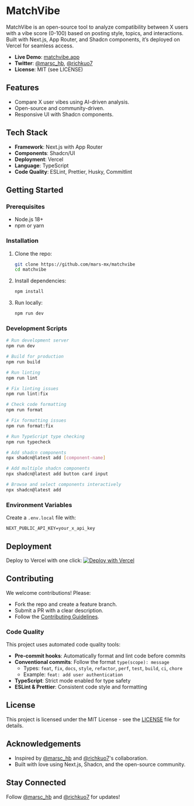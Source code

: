 # MatchVibe

MatchVibe is an open-source tool to analyze compatibility between X users with a vibe score (0-100) based on posting style, topics, and interactions. Built with Next.js, App Router, and Shadcn components, it’s deployed on Vercel for seamless access.

- **Live Demo**: [matchvibe.app](https://matchvibe.app)
- **Twitter**: [@marsc_hb](https://x.com/marsc_hb), [@richkuo7](https://x.com/richkuo7/status/1956646684358029557)
- **License**: MIT (see LICENSE)

## Features

- Compare X user vibes using AI-driven analysis.
- Open-source and community-driven.
- Responsive UI with Shadcn components.

## Tech Stack

- **Framework**: Next.js with App Router
- **Components**: Shadcn/UI
- **Deployment**: Vercel
- **Language**: TypeScript
- **Code Quality**: ESLint, Prettier, Husky, Commitlint

## Getting Started

### Prerequisites

- Node.js 18+
- npm or yarn

### Installation

1. Clone the repo:
   ```bash
   git clone https://github.com/mars-mx/matchvibe
   cd matchvibe
   ```
2. Install dependencies:
   ```bash
   npm install
   ```
3. Run locally:
   ```bash
   npm run dev
   ```

### Development Scripts

```bash
# Run development server
npm run dev

# Build for production
npm run build

# Run linting
npm run lint

# Fix linting issues
npm run lint:fix

# Check code formatting
npm run format

# Fix formatting issues
npm run format:fix

# Run TypeScript type checking
npm run typecheck

# Add shadcn components
npx shadcn@latest add [component-name]

# Add multiple shadcn components
npx shadcn@latest add button card input

# Browse and select components interactively
npx shadcn@latest add
```

### Environment Variables

Create a `.env.local` file with:

```
NEXT_PUBLIC_API_KEY=your_x_api_key
```

## Deployment

Deploy to Vercel with one click:
[![Deploy with Vercel](https://vercel.com/button)](https://vercel.com/new/clone?repository-url=https%3A%2F%2Fgithub.com%mars-mx%2Fmatchvibe)

## Contributing

We welcome contributions! Please:

- Fork the repo and create a feature branch.
- Submit a PR with a clear description.
- Follow the [Contributing Guidelines](CONTRIBUTING.md).

### Code Quality

This project uses automated code quality tools:

- **Pre-commit hooks**: Automatically format and lint code before commits
- **Conventional commits**: Follow the format `type(scope): message`
  - Types: `feat`, `fix`, `docs`, `style`, `refactor`, `perf`, `test`, `build`, `ci`, `chore`
  - Example: `feat: add user authentication`
- **TypeScript**: Strict mode enabled for type safety
- **ESLint & Prettier**: Consistent code style and formatting

## License

This project is licensed under the MIT License - see the [LICENSE](LICENSE) file for details.

## Acknowledgements

- Inspired by [@marsc_hb](https://x.com/marsc_hb) and [@richkuo7](https://x.com/richkuo7/status/1956646684358029557)'s collaboration.
- Built with love using Next.js, Shadcn, and the open-source community.

## Stay Connected

Follow [@marsc_hb](https://x.com/marsc_hb) and [@richkuo7](https://x.com/richkuo7) for updates!
